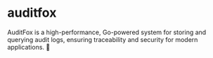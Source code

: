 # auditfox
AuditFox is a high-performance, Go-powered system for storing and querying audit logs, ensuring traceability and security for modern applications. 🚀

